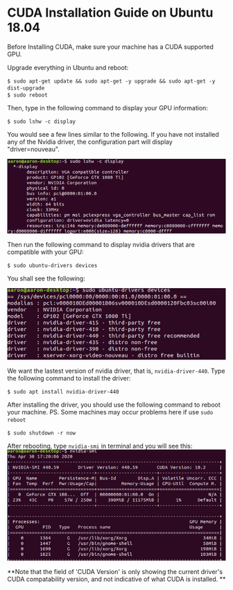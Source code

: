 # CUDA Installation Guide on Ubuntu 18.04

Before Installing CUDA, make sure your machine has a CUDA supported GPU.

Upgrade everything in Ubuntu and reboot:
```
$ sudo apt-get update && sudo apt-get -y upgrade && sudo apt-get -y dist-upgrade
$ sudo reboot
```

Then, type in the following command to display your GPU information:
```
$ sudo lshw -c display
```
You would see a few lines similar to the following. If you have not installed any of the Nvidia driver, the configuration part will display "driver=nouveau".

![display_GPU_info](/CUDA_Guide/display_GPU_info.png)

Then run the following command to display nvidia drivers that are compatible with your GPU:
```
$ sudo ubuntu-drivers devices
```
You shall see the following:

![display_available_driver](/CUDA_Guide/display_available_driver.png)

We want the lastest version of nvidia driver, that is, `nvidia-driver-440`. Type the following command to install the driver:
```
$ sudo apt install nvidia-driver-440
```
After installing the driver, you should use the following command to reboot your machine. PS. Some machines may occur problems here if use `sudo reboot`
```
$ sudo shutdown -r now
```
After rebooting, type `nvidia-smi` in terminal and you will see this:
![nvidia_driver](/CUDA_Guide/nvidia-driver.png)

**Note that the field of 'CUDA Version' is only showing the current driver's CUDA compatability version, and not indicative of what CUDA is installed. **

